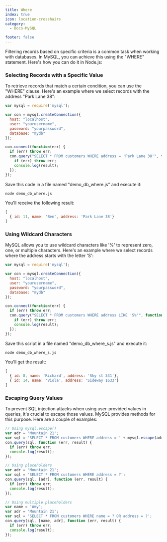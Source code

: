 ```yaml
---
title: Where
index: true
icon: location-crosshairs
category:
  - Docs-MySQL

footer: false
---
```


Filtering records based on specific criteria is a common task when working with databases. In MySQL, you can achieve this using the "WHERE" statement. Here's how you can do it in Node.js:

### Selecting Records with a Specific Value

To retrieve records that match a certain condition, you can use the "WHERE" clause. Here's an example where we select records with the address "Park Lane 38":

```javascript
var mysql = require('mysql');

var con = mysql.createConnection({
  host: "localhost",
  user: "yourusername",
  password: "yourpassword",
  database: "mydb"
});

con.connect(function(err) {
  if (err) throw err;
  con.query("SELECT * FROM customers WHERE address = 'Park Lane 38'", function (err, result) {
    if (err) throw err;
    console.log(result);
  });
});
```

Save this code in a file named "demo_db_where.js" and execute it:

```bash
node demo_db_where.js
```

You'll receive the following result:

```javascript
[
  { id: 11, name: 'Ben', address: 'Park Lane 38'}
]
```

### Using Wildcard Characters

MySQL allows you to use wildcard characters like '%' to represent zero, one, or multiple characters. Here's an example where we select records where the address starts with the letter 'S':

```javascript
var mysql = require('mysql');

var con = mysql.createConnection({
  host: "localhost",
  user: "yourusername",
  password: "yourpassword",
  database: "mydb"
});

con.connect(function(err) {
  if (err) throw err;
  con.query("SELECT * FROM customers WHERE address LIKE 'S%'", function (err, result) {
    if (err) throw err;
    console.log(result);
  });
});
```

Save this script in a file named "demo_db_where_s.js" and execute it:

```bash
node demo_db_where_s.js
```

You'll get the result:

```javascript
[
  { id: 8, name: 'Richard', address: 'Sky st 331'},
  { id: 14, name: 'Viola', address: 'Sideway 1633'}
]
```

### Escaping Query Values

To prevent SQL injection attacks when using user-provided values in queries, it's crucial to escape those values. MySQL provides methods for this purpose. Here are a couple of examples:

```javascript
// Using mysql.escape()
var adr = 'Mountain 21';
var sql = 'SELECT * FROM customers WHERE address = ' + mysql.escape(adr);
con.query(sql, function (err, result) {
  if (err) throw err;
  console.log(result);
});

// Using placeholders
var adr = 'Mountain 21';
var sql = 'SELECT * FROM customers WHERE address = ?';
con.query(sql, [adr], function (err, result) {
  if (err) throw err;
  console.log(result);
});

// Using multiple placeholders
var name = 'Amy';
var adr = 'Mountain 21';
var sql = 'SELECT * FROM customers WHERE name = ? OR address = ?';
con.query(sql, [name, adr], function (err, result) {
  if (err) throw err;
  console.log(result);
});
```